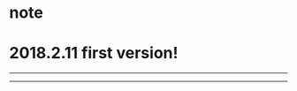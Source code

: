 # note
# 2018.2.11 first version!
----------------------------------------












---------------------------------------

